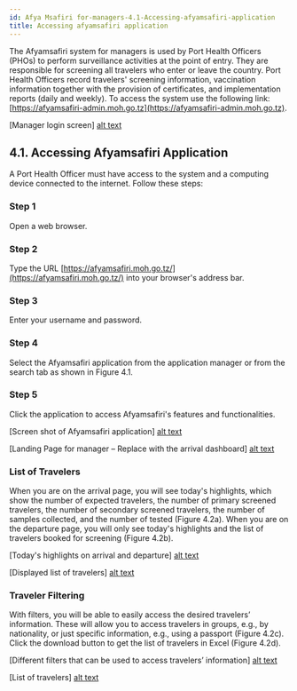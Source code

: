 ```yaml
---
id: Afya Msafiri for-managers-4.1-Accessing-afyamsafiri-application
title: Accessing afyamsafiri application
---
```

The Afyamsafiri system for managers is used by Port Health Officers (PHOs) to perform surveillance activities at the point of entry. They are responsible for screening all travelers who enter or leave the country. Port Health Officers record travelers' screening information, vaccination information together with the provision of certificates, and implementation reports (daily and weekly). To access the system use the following link: [https://afyamsafiri-admin.moh.go.tz](https://afyamsafiri-admin.moh.go.tz).

[Manager login screen]
[alt text](../../static/img/Picture10.png)

## 4.1. Accessing Afyamsafiri Application

A Port Health Officer must have access to the system and a computing device connected to the internet. Follow these steps:

### Step 1
Open a web browser.

### Step 2
Type the URL [https://afyamsafiri.moh.go.tz/](https://afyamsafiri.moh.go.tz/) into your browser's address bar.

### Step 3
Enter your username and password.

### Step 4
Select the Afyamsafiri application from the application manager or from the search tab as shown in Figure 4.1.

### Step 5
Click the application to access Afyamsafiri's features and functionalities.

[Screen shot of Afyamsafiri application]
[alt text](../../static/img/Picture11.png)

[Landing Page for manager – Replace with the arrival dashboard]
[alt text](../../static/img/Picture12.png)

### List of Travelers

When you are on the arrival page, you will see today's highlights, which show the number of expected travelers, the number of primary screened travelers, the number of secondary screened travelers, the number of samples collected, and the number of tested (Figure 4.2a). When you are on the departure page, you will only see today's highlights and the list of travelers booked for screening (Figure 4.2b).

[Today's highlights on arrival and departure]
[alt text](../../static/img/Picture13.png)

[Displayed list of travelers]
[alt text](../../static/img/Picture14.png)

### Traveler Filtering

With filters, you will be able to easily access the desired travelers’ information. These will allow you to access travelers in groups, e.g., by nationality, or just specific information, e.g., using a passport (Figure 4.2c). Click the download button to get the list of travelers in Excel (Figure 4.2d).

[Different filters that can be used to access travelers’ information]
[alt text](../../static/img/Picture15.png)

[List of travelers]
[alt text](../../static/img/Picture16.png)
